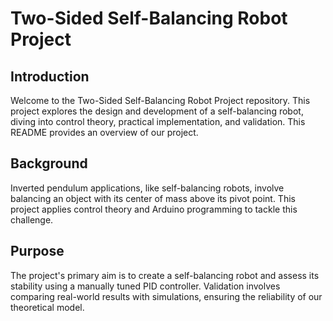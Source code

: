 # Two-Sided Self-Balancing Robot Project
## Introduction
Welcome to the Two-Sided Self-Balancing Robot Project repository. This project explores the design and development of a self-balancing robot, diving into control theory, practical implementation, and validation. This README provides an overview of our project.

## Background
Inverted pendulum applications, like self-balancing robots, involve balancing an object with its center of mass above its pivot point. This project applies control theory and Arduino programming to tackle this challenge.

## Purpose
The project's primary aim is to create a self-balancing robot and assess its stability using a manually tuned PID controller. Validation involves comparing real-world results with simulations, ensuring the reliability of our theoretical model.

